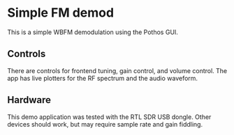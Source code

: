 # Simple FM demod

This is a simple WBFM demodulation using the Pothos GUI.

## Controls

There are controls for frontend tuning, gain control, and volume control.
The app has live plotters for the RF spectrum and the audio waveform.

## Hardware 

This demo application was tested with the RTL SDR USB dongle.
Other devices should work, but may require sample rate and gain fiddling.
